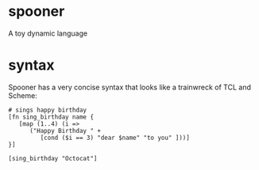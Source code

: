spooner
=======

A toy dynamic language

syntax
======

Spooner has a very concise syntax that looks like a trainwreck of TCL and Scheme:

```
# sings happy birthday
[fn sing_birthday name {
   [map (1..4) (i => 
      ("Happy Birthday " +
         [cond ($i == 3) "dear $name" "to you" ]))]
}]

[sing_birthday "Octocat"]
```
